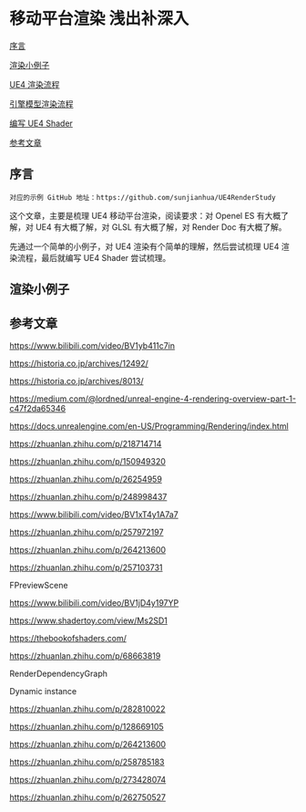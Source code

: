 # 移动平台渲染 浅出补深入

[序言]()

[渲染小例子]()

[UE4 渲染流程]()

[引擎模型渲染流程]()

[编写 UE4 Shader]()

[参考文章]()

## 序言

    对应的示例 GitHub 地址：https://github.com/sunjianhua/UE4RenderStudy

这个文章，主要是梳理 UE4 移动平台渲染，阅读要求：对 Openel ES 有大概了解，对 UE4 有大概了解，对 GLSL 有大概了解，对 Render Doc 有大概了解。

先通过一个简单的小例子，对 UE4 渲染有个简单的理解，然后尝试梳理 UE4 渲染流程，最后就编写 UE4 Shader 尝试梳理。

## 渲染小例子

## 参考文章

https://www.bilibili.com/video/BV1yb411c7in

https://historia.co.jp/archives/12492/

https://historia.co.jp/archives/8013/

https://medium.com/@lordned/unreal-engine-4-rendering-overview-part-1-c47f2da65346

https://docs.unrealengine.com/en-US/Programming/Rendering/index.html

https://zhuanlan.zhihu.com/p/218714714

https://zhuanlan.zhihu.com/p/150949320

https://zhuanlan.zhihu.com/p/26254959

https://zhuanlan.zhihu.com/p/248998437

https://www.bilibili.com/video/BV1xT4y1A7a7

https://zhuanlan.zhihu.com/p/257972197

https://zhuanlan.zhihu.com/p/264213600

https://zhuanlan.zhihu.com/p/257103731

FPreviewScene

https://www.bilibili.com/video/BV1jD4y197YP

https://www.shadertoy.com/view/Ms2SD1

https://thebookofshaders.com/

https://zhuanlan.zhihu.com/p/68663819

RenderDependencyGraph

Dynamic instance

https://zhuanlan.zhihu.com/p/282810022

https://zhuanlan.zhihu.com/p/128669105

https://zhuanlan.zhihu.com/p/264213600

https://zhuanlan.zhihu.com/p/258785183

https://zhuanlan.zhihu.com/p/273428074

https://zhuanlan.zhihu.com/p/262750527

